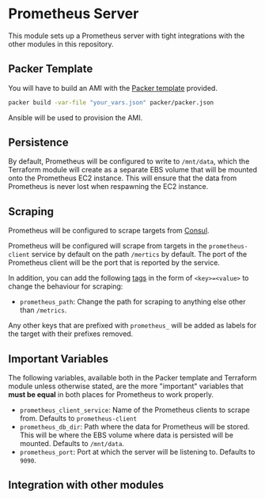 # Prometheus Server

This module sets up a Prometheus server with tight integrations with the other modules in this
repository.

## Packer Template

You will have to build an AMI with the [Packer template](packer/packer.json) provided.

```bash
packer build -var-file "your_vars.json" packer/packer.json
```

Ansible will be used to provision the AMI.

## Persistence

By default, Prometheus will be configured to write to `/mnt/data`, which the Terraform module will
create as a separate EBS volume that will be mounted onto the Prometheus EC2 instance. This will
ensure that the data from Prometheus is never lost when respawning the EC2 instance.

## Scraping

Prometheus will be configured to scrape targets from
[Consul](https://prometheus.io/docs/prometheus/latest/configuration/configuration/#consul_sd_config).

Prometheus will be configured will scrape from targets in the `prometheus-client` service by default
on the path `/mertics` by default. The port of the Prometheus client will be the port that is
reported by the service.

In addition, you can add the following [tags](https://www.consul.io/docs/agent/services.html) in
the form of `<key>=<value>` to change the behaviour for scraping:

- `prometheus_path`: Change the path for scraping to anything else other than `/metrics`.

Any other keys that are prefixed with `prometheus_` will be added as labels for the target with
their prefixes removed.

## Important Variables

The following variables, available both in the Packer template and Terraform module unless otherwise
stated, are the more "important" variables that **must be equal** in both places for Prometheus to
work properly.

- `prometheus_client_service`: Name of the Prometheus clients to scrape from. Defaults to `prometheus-client`
- `prometheus_db_dir`: Path where the data for Prometheus will be stored. This will be where the EBS volume where data is persisted will be mounted. Defaults to `/mnt/data`.
- `prometheus_port`: Port at which the server will be listening to. Defaults to `9090`.

## Integration with other modules
